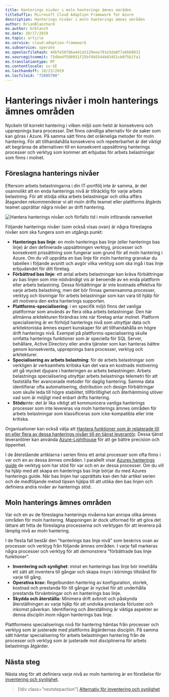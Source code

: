 ```yaml
---
title: Hanterings nivåer i moln hanterings ämnes områden
titleSuffix: Microsoft Cloud Adoption Framework for Azure
description: Hanterings nivåer i moln hanterings ämnes områden
author: BrianBlanchard
ms.author: brblanch
ms.date: 10/17/2019
ms.topic: article
ms.service: cloud-adoption-framework
ms.subservice: operate
ms.openlocfilehash: 44bfe58f86a442a5129eee791e3da0f7a6b68031
ms.sourcegitcommit: 73dbedf580951f25bf4b5544b83451cb075b1fa1
ms.translationtype: MT
ms.contentlocale: sv-SE
ms.lasthandoff: 10/23/2019
ms.locfileid: "72805790"
---
```

# <a name="management-leveling-across-cloud-management-disciplines"></a>Hanterings nivåer i moln hanterings ämnes områden

Nyckeln till korrekt hantering i vilken miljö som helst är konsekvens och upprepnings bara processer. Det finns oändliga alternativ för de saker som kan göras i Azure. På samma sätt finns det oräkneliga metoder för moln hantering. För att tillhandahålla konsekvens och repeterbarhet är det viktigt att begränsa de alternativen till en konsekvent uppsättning hanterings processer och verktyg som kommer att erbjudas för arbets belastningar som finns i molnet.

## <a name="suggested-management-levels"></a>Föreslagna hanterings nivåer

Eftersom arbets belastningarna i din IT-portfölj inte är samma, är det osannolikt att en enda hanterings nivå är tillräcklig för varje arbets belastning. För att stödja olika arbets belastningar och olika affärs åtaganden rekommenderar vi att moln drifts teamet eller plattforms åtgärds teamet upprättar några nivåer av drift hantering.

![Hantera hanterings nivåer och förfallo tid i moln införande ramverket](../../_images/manage/cloud-management-maturity.png)

Följande hanterings nivåer (som också visas ovan) är några föreslagna nivåer som ska fungera som en utgångs punkt:

- **Hanterings bas linje**: en moln hanterings bas linje (eller hanterings bas linje) är den definierade uppsättningen verktyg, processer och konsekvent prissättning som fungerar som grund för all moln hantering i Azure. Om du vill upprätta en bas linje för moln hantering granskar du tabellen i följande avsnitt och avgör vilka verktyg som ska ingå i bas linje erbjudandet för ditt företag.
- **Förbättrad bas linje**: ett antal arbets belastningar kan kräva förbättringar av bas linjen som inte nödvändigt vis är beroende av en enda plattform eller arbets belastning. Dessa förbättringar är inte kostnads effektiva för varje arbets belastning, men det bör finnas gemensamma processer, verktyg och lösningar för arbets belastningar som kan vara till hjälp för att motivera den extra hanterings supporten.
- **Plattforms-specialisering**: i en specifik miljö finns det vanliga plattformar som används av flera olika arbets belastningar. Den här allmänna arkitekturen förändras inte när företag antar molnet. Platform specialisering är en förhöjd hanterings nivå som utnyttjar data och arkitektoniska ämnes expert kunskaper för att tillhandahålla en högre drift hanterings nivå. Exempel på plattforms-specialisering skulle omfatta hanterings funktioner som är speciella för SQL Server, behållare, Active Directory eller andra tjänster som kan hanteras bättre genom konsekventa, upprepnings bara processer, verktyg och arkitekturer.
- **Specialisering av arbets belastning**: för de arbets belastningar som verkligen är verksamhets kritiska kan det vara en kostnads motivering att gå mycket djupare i hanteringen av arbets belastningen. Arbets belastnings specialisering utnyttjar arbets belastnings telemetri för att fastställa fler avancerade metoder för daglig hantering. Samma data identifierar ofta automatisering, distribution och design förbättringar som skulle leda till högre stabilitet, tillförlitlighet och återhämtning utöver vad som är möjligt med enbart drifts hantering.
- **Stöds**inte: det är lika viktigt att kommunicera vanliga hanterings processer som inte levereras via moln hanterings ämnes områden för arbets belastningar som klassificeras som icke-kompatibla eller inte kritiska.

Organisationer kan också välja att [Hantera funktioner som är relaterade till en eller flera av dessa hanterings nivåer till en tjänst leverantör](https://www.microsoft.com/cloud-adoption-framework-offers?ot=manage). Dessa tjänst leverantörer kan använda [Azure-Lighthouse](https://azure.com/lighthouse) för att ge bättre precision och öppenhet.

I de återstående artiklarna i serien finns ett antal processer som ofta finns i var och en av dessa ämnes områden.
I parallellt visar [Azures hanterings guide](../azure-management-guide/index.md) de verktyg som har stöd för var och en av dessa processer. Om du vill ha hjälp med att skapa en hanterings bas linje börjar du med Azures hanterings guide. När bas linjen har upprättats kan den här artikel serien och de medföljande metod tipsen hjälpa till att utöka den bas linjen och definiera andra nivåer av hanterings stöd.

## <a name="cloud-management-disciplines"></a>Moln hanterings ämnes områden

Var och en av de föreslagna hanterings nivåerna kan anropa olika ämnes områden för moln hantering. Mappningen är dock utformad för att göra det lättare att hitta de föreslagna processerna och verktygen för att leverera på lämplig nivå av moln hantering.

I de flesta fall består den "hanterings bas linje nivå" som beskrivs ovan av processer och verktyg från följande ämnes områden. I varje fall markeras några processer och verktyg för att demonstrera "förbättrade bas linje funktioner".

- **Inventering och synlighet**: minst en hanterings bas linje bör innehålla ett sätt att inventera till gångar och skapa insyn i körnings tillstånd för varje till gång.
- **Operativa krav:** Regelbunden hantering av konfiguration, storlek, kostnad och prestanda för till gångar är nyckel för att underhålla prestanda förväntningar och en hanterings bas linje.
- **Skydda och återställa:** Minimera drift avbrott och påskynda återställningen av varje hjälp för att undvika prestanda förluster och inkomst påverkan. Identifiering och återställning är viktiga aspekter av denna disciplin inom någon hanterings bas linje.

Plattformens specialiserings nivå för hantering hämtas från processer och verktyg som är justerade med plattforms åtgärdernas disciplin. På samma sätt hämtar specialisering för arbets belastningen hantering från de processer och verktyg som är justerade mot disciplinerna för arbets belastnings åtgärder.

  
## <a name="next-steps"></a>Nästa steg

Nästa steg för att definiera varje nivå av moln hantering är en förståelse för [inventering och synlighet](./inventory.md).

> [!div class="nextstepaction"]
> [Alternativ för inventering och synlighet](./inventory.md)
